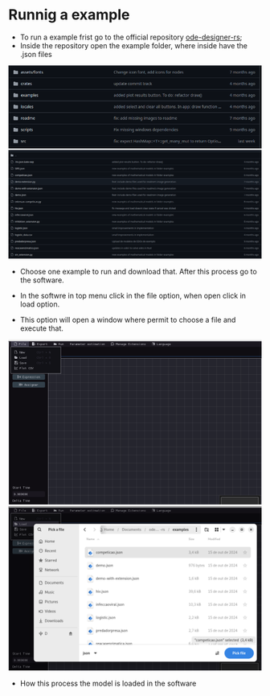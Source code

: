 # Runnig a example

- To run a example frist go to the official repository [ode-designer-rs](https://github.com/ufsj-dcomp/ode-designer-rs);
- Inside the repository open the example folder, where inside have the .json files

![Example folder](../readme/folder-examples.png)
![Files inside the folder](../readme/examples-files.png)

- Choose one example to run and download that. After this process go to the software.

- In the softwre in top menu click in the file option, when open click in load option. 

- This option will open a window where permit to choose a file and execute that.

![File option](../readme/file-option.png)
![Loading example file](../readme/loading-file.png)

- How this process the model is loaded in the software 

